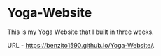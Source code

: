# Yoga-Website
This is my Yoga Website that I built in three weeks.

URL -  https://benzito1590.github.io/Yoga-Website/.
